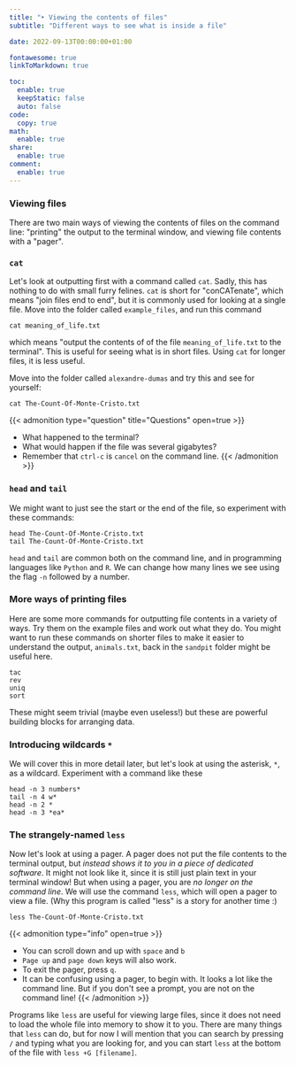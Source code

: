 ```yaml
---
title: "‣ Viewing the contents of files"
subtitle: "Different ways to see what is inside a file"

date: 2022-09-13T00:00:00+01:00

fontawesome: true
linkToMarkdown: true

toc:
  enable: true
  keepStatic: false
  auto: false
code:
  copy: true
math:
  enable: true
share:
  enable: true
comment:
  enable: true
---
```


### Viewing files

There are two main ways of viewing the contents of files on the command line: "printing" the output to the terminal window, and viewing file contents with a "pager".

### `cat`
Let's look at outputting first with a command called `cat`. Sadly, this has nothing to do with small furry felines. `cat` is short for "conCATenate", which means "join files end to end", but it is commonly used for looking at a single file. Move into the folder called `example_files`, and run this command

```
cat meaning_of_life.txt
```

which means "output the contents of of the file `meaning_of_life.txt` to the terminal". This is useful for seeing what is in short files. Using `cat` for longer files, it is less useful.

Move into the folder called `alexandre-dumas` and try this and see for yourself:

```
cat The-Count-Of-Monte-Cristo.txt
```

{{< admonition type="question" title="Questions" open=true >}}
- What happened to the terminal?
- What would happen if the file was several gigabytes?
- Remember that `ctrl-c` is `cancel` on the command line.
{{< /admonition >}}

### `head` and `tail`
We might want to just see the start or the end of the file, so experiment with these commands:

```
head The-Count-Of-Monte-Cristo.txt
tail The-Count-Of-Monte-Cristo.txt
```

`head` and `tail` are common both on the command line, and in programming languages like `Python` and `R`. We can change how many lines we see using the flag `-n` followed by a number.

### More ways of printing files
Here are some more commands for outputting file contents in a variety of ways. Try them on the example files and work out what they do. You might want to run these commands on shorter files to make it easier to understand the output, `animals.txt`, back in the `sandpit` folder might be useful here.
```
tac
rev
uniq
sort
```
These might seem trivial (maybe even useless!) but these are powerful building blocks for arranging data.

### Introducing wildcards `*`
We will cover this in more detail later, but let's look at using the asterisk, `*`, as a wildcard. Experiment with a command like these
```
head -n 3 numbers*
tail -n 4 w*
head -n 2 *
head -n 3 *ea*
```

### The strangely-named `less`
Now let's look at using a pager. A pager does not put the file contents to the terminal output, but *instead shows it to you in a piece of dedicated software*. It might not look like it, since it is still just plain text in your terminal window! But when using a pager, you are *no longer on the command line*. We will use the command `less`, which will open a pager to view a file. (Why this program is called "less" is a story for another time :)

```
less The-Count-Of-Monte-Cristo.txt
```

{{< admonition type="info" open=true >}}
- You can scroll down and up with `space` and `b`
- `Page up` and `page down` keys will also work.
- To exit the pager, press `q`.
- It can be confusing using a pager, to begin with. It looks a lot like the command line. But if you don't see a prompt, you are not on the command line!
{{< /admonition >}}

Programs like `less` are useful for viewing large files, since it does not need to load the whole file into memory to show it to you. There are many things that `less` can do, but for now I will mention that you can search by pressing `/` and typing what you are looking for, and you can start `less` at the bottom of the file with `less +G [filename]`.
